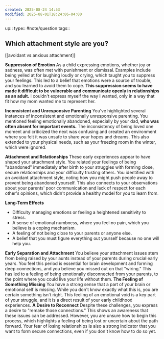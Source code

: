 ```yaml
---
created: 2025-08-24 14:53
modified: 2025-08-01T18:24:06-04:00
---
```

up::
type:: #note/question
tags::
## Which attachment style are you?

[[avoidant vs anxious attachment]]

**Suppression of Emotion**
As a child expressing emotions, whether joy or sadness, was often met with punishment or dismissal. Examples include being yelled at for laughing loudly or crying, which taught you to suppress your feelings. This led to a belief that emotions were a source of trouble, and you learned to avoid them to cope. **This suppression seems to have made it difficult to be vulnerable and communicate openly in relationships as an adult.**  I couldn't express myself the way I wanted, only in a way that fit how my mom wanted me to represent her.

**Inconsistent and Unresponsive Parenting**
You've highlighted several instances of inconsistent and emotionally unresponsive parenting. You mentioned feeling emotionally abandoned, especially by your dad, **who was often absent for important events.** The inconsistency of being loved one moment and criticized the next was confusing and created an environment where you felt it was unsafe to share your hopes and dreams. This also extended to your physical needs, such as your freezing room in the winter, which were ignored.

**Attachment and Relationships**
These early experiences appear to have shaped your attachment style. You related your feelings of being "abandoned" immediately after birth to your struggles with forming close, secure relationships and your difficulty trusting others. You identified with an avoidant attachment style, noting how you might push people away to prevent being abandoned yourself. This also connects to your observations about your parents' poor communication and lack of respect for each other's opinions, which didn't provide a healthy model for you to learn from.

**Long-Term Effects**
 * Difficulty managing emotions or feeling a heightened sensitivity to stress.
 * A sense of emotional numbness, where you feel no pain, which you believe is a coping mechanism.
 * A feeling of not being close to your parents or anyone else.
 * A belief that you must figure everything out yourself because no one will help you.


**Early Separation and Attachment**
You believe your attachment issues stem from being raised by your aunts instead of your parents during crucial early years. You feel this period is essential for brain development and forming deep connections, and you believe you missed out on that "wiring." This has led to a feeling of being emotionally disconnected from your parents, to the point where you could live your life without them.
**The Feeling of Something Missing**
You have a strong sense that a part of your brain or emotional self is missing. While you don't know exactly what this is, you are certain something isn't right. This feeling of an emotional void is a key part of your struggle, and it is a direct result of your early childhood experiences.
**A Desire to Reconnect**
Despite these challenges, you express a desire to "remake those connections." This shows an awareness that these issues can be addressed. However, you are unsure how to begin this process, which highlights a feeling of being lost or uncertain about the path forward. Your fear of losing relationships is also a strong indicator that you want to form secure connections, even if you don't know how to do so yet.